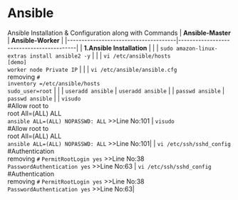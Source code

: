 # Ansible
Ansible Installation &amp; Configuration along with Commands
| **Ansible-Master**                    | **Ansible-Worker**                        |
|--------------------------------------|------------------------------------------|
| **1.Ansible Installation**           |                |
| ```sudo amazon-linux-extras install ansible2 -y```            |                 |
| ```vi /etc/ansible/hosts```<br>```[demo]```<br>```worker node Private IP```  |    |
| ```vi /etc/ansible/ansible.cfg```<br>removing ```#```<br>```inventory =/etc/ansible/hosts```<br>```sudo_user=root```           |                  |
| ```useradd ansible```                 | ```useradd ansible```                    |
| ```passwd ansible```                 | ```passwd ansible```                    |
| ```visudo```<br>#Allow root to<br>root All=(ALL)  ALL<br>```ansible ALL=(ALL) NOPASSWD: ALL``` >>Line No:101                 | ```visudo```<br>#Allow root to<br>root All=(ALL)  ALL<br>```ansible ALL=(ALL) NOPASSWD: ALL``` >>Line No:101|
| ```vi /etc/ssh/sshd_config```<br>#Authentication<br>removing ```#``` ```PermitRootLogin yes``` >>Line No:38<br>```PasswordAuthentication yes``` >>Line No:63    | ```vi /etc/ssh/sshd_config```<br>#Authentication<br>removing ```#``` ```PermitRootLogin yes``` >>Line No:38<br>```PasswordAuthentication yes``` >>Line No:63|


